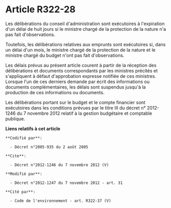 # Article R322-28

Les délibérations du conseil d'administration sont exécutoires à l'expiration d'un délai de huit jours si le ministre chargé
de la protection de la nature n'a pas fait d'observations. 

Toutefois, les délibérations relatives aux emprunts sont exécutoires si, dans un délai d'un mois, le ministre chargé de la
protection de la nature et le ministre chargé du budget n'ont pas fait d'observations. 

Les délais prévus au présent article courent à partir de la réception des délibérations et documents correspondants par les
ministres précités et s'appliquent à défaut d'approbation expresse notifiée de ces ministres. Lorsque l'un de ces derniers
demande par écrit des informations ou documents complémentaires, les délais sont suspendus jusqu'à la production de ces
informations ou documents. 

Les délibérations portant sur le budget et le compte financier sont exécutoires dans les conditions prévues par le titre III
du décret n° 2012-1246 du 7 novembre 2012 relatif à la gestion budgétaire et comptable publique.

**Liens relatifs à cet article**

	**Codifié par**:

	  - Décret n°2005-935 du 2 août 2005

	**Cite**:

	  - Décret n°2012-1246 du 7 novembre 2012 (V)

	**Modifié par**:

	  - Décret n°2012-1247 du 7 novembre 2012 - art. 31

	**Cité par**:

	  - Code de l'environnement - art. R322-37 (V)
